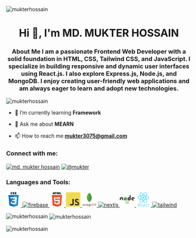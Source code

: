 <img src="https://i.ibb.co.com/HGgR496/banner16a-Sm.png" alt="mukterhossain" />
<h1 align="center">Hi 👋, I'm MD. MUKTER HOSSAIN</h1>
<h3 align="center">About Me I am a passionate Frontend Web Developer with a solid foundation in HTML, CSS, Tailwind CSS, and JavaScript. I specialize in building responsive and dynamic user interfaces using React.js. I also explore Express.js, Node.js, and MongoDB. I enjoy creating user-friendly web applications and am always eager to learn and adopt new technologies.</h3>

<p align="left"> <img src="https://komarev.com/ghpvc/?username=mukterhossain&label=Profile%20views&color=0e75b6&style=flat" alt="mukterhossain" /> </p>

- 🌱 I’m currently learning **Framework**

- 💬 Ask me about **MEARN**

- 📫 How to reach me **mukter3075@gmail.com**

<h3 align="left">Connect with me:</h3>
<p align="left">
<a href="https://linkedin.com/in/md. mukter hossain" target="blank"><img align="center" src="https://raw.githubusercontent.com/rahuldkjain/github-profile-readme-generator/master/src/images/icons/Social/linked-in-alt.svg" alt="md. mukter hossain" height="30" width="40" /></a>
  <a href="https://dev.to/@mukter" target="blank"><img align="center" src="https://raw.githubusercontent.com/rahuldkjain/github-profile-readme-generator/master/src/images/icons/Social/devto.svg" alt="@mukter" height="30" width="40" /></a>
</p>

<h3 align="left">Languages and Tools:</h3>
<p align="left"> <a href="https://www.w3schools.com/css/" target="_blank" rel="noreferrer"> <img src="https://raw.githubusercontent.com/devicons/devicon/master/icons/css3/css3-original-wordmark.svg" alt="css3" width="40" height="40"/> </a> <a href="https://firebase.google.com/" target="_blank" rel="noreferrer"> <img src="https://www.vectorlogo.zone/logos/firebase/firebase-icon.svg" alt="firebase" width="40" height="40"/> </a> <a href="https://www.w3.org/html/" target="_blank" rel="noreferrer"> <img src="https://raw.githubusercontent.com/devicons/devicon/master/icons/html5/html5-original-wordmark.svg" alt="html5" width="40" height="40"/> </a> <a href="https://developer.mozilla.org/en-US/docs/Web/JavaScript" target="_blank" rel="noreferrer"> <img src="https://raw.githubusercontent.com/devicons/devicon/master/icons/javascript/javascript-original.svg" alt="javascript" width="40" height="40"/> </a> <a href="https://www.mongodb.com/" target="_blank" rel="noreferrer"> <img src="https://raw.githubusercontent.com/devicons/devicon/master/icons/mongodb/mongodb-original-wordmark.svg" alt="mongodb" width="40" height="40"/> </a> <a href="https://nextjs.org/" target="_blank" rel="noreferrer"> <img src="https://cdn.worldvectorlogo.com/logos/nextjs-2.svg" alt="nextjs" width="40" height="40"/> </a> <a href="https://nodejs.org" target="_blank" rel="noreferrer"> <img src="https://raw.githubusercontent.com/devicons/devicon/master/icons/nodejs/nodejs-original-wordmark.svg" alt="nodejs" width="40" height="40"/> </a> <a href="https://reactjs.org/" target="_blank" rel="noreferrer"> <img src="https://raw.githubusercontent.com/devicons/devicon/master/icons/react/react-original-wordmark.svg" alt="react" width="40" height="40"/> </a> <a href="https://tailwindcss.com/" target="_blank" rel="noreferrer"> <img src="https://www.vectorlogo.zone/logos/tailwindcss/tailwindcss-icon.svg" alt="tailwind" width="40" height="40"/> </a> </p>

<p><img align="left" src="https://github-readme-stats.vercel.app/api/top-langs?username=mukterhossain&show_icons=true&locale=en&layout=compact" alt="mukterhossain" /></p>

<p>&nbsp;<img align="center" src="https://github-readme-stats.vercel.app/api?username=mukterhossain&show_icons=true&locale=en" alt="mukterhossain" /></p>

<p><img align="center" src="https://github-readme-streak-stats.herokuapp.com/?user=mukterhossain&" alt="mukterhossain" /></p>
